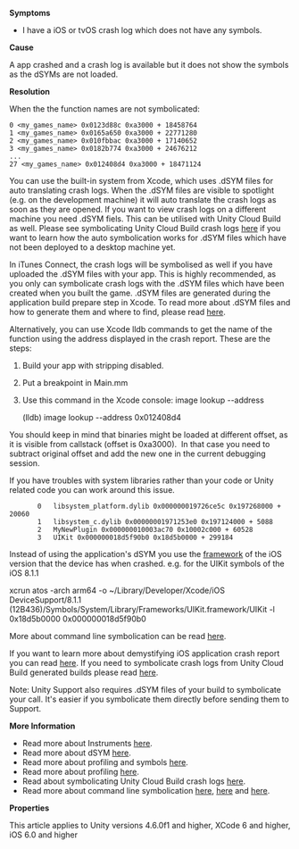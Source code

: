 
        

**Symptoms** 

*   I have a iOS or tvOS crash log which does not have any symbols. 

**Cause** 

A app crashed and a crash log is available but it does not show the symbols as the dSYMs are not loaded.

**Resolution**  

When the the function names are not symbolicated:

    0 <my_games_name> 0x0123d88c 0xa3000 + 18458764  
    1 <my_games_name> 0x0165a650 0xa3000 + 22771280  
    2 <my_games_name> 0x010fbbac 0xa3000 + 17140652  
    3 <my_games_name> 0x0182b774 0xa3000 + 24676212  
    ...  
    27 <my_games_name> 0x012408d4 0xa3000 + 18471124

You can use the built-in system from Xcode, which uses .dSYM files for auto translating crash logs. When the .dSYM files are visible to spotlight (e.g. on the development machine) it will auto translate the crash logs as soon as they are opened. If you want to view crash logs on a different machine you need .dSYM fiels. This can be utilised with Unity Cloud Build as well. Please see symbolicating Unity Cloud Build crash logs [here](/hc/en-us/articles/208593736) if you want to learn how the auto symbolication works for .dSYM files which have not been deployed to a desktop machine yet. 

In iTunes Connect, the crash logs will be symbolised as well if you have uploaded the .dSYM files with your app. This is highly recommended, as you only can symbolicate crash logs with the .dSYM files which have been created when you built the game. .dSYM files are generated during the application build prepare step in Xcode. To read more about .dSYM files and how to generate them and where to find, please read [here](/hc/en-us/articles/210141723). 

Alternatively, you can use Xcode lldb commands to get the name of the function using the address displayed in the crash report. These are the steps:

1.  Build your app with stripping disabled.
2.  Put a breakpoint in Main.mm
3.  Use this command in the Xcode console: image lookup --address

    (lldb) image lookup --address 0x012408d4

You should keep in mind that binaries might be loaded at different offset, as it is visible from callstack (offset is 0xa3000).  In that case you need to subtract original offset and add the new one in the current debugging session.

If you have troubles with system libraries rather than your code or Unity related code you can work around this issue.

           0   libsystem_platform.dylib 0x000000019726ce5c 0x197268000 + 20060
           1   libsystem_c.dylib 0x00000001971253e0 0x197124000 + 5088
           2   MyNewPlugin 0x000000010003ac70 0x10002c000 + 60528
           3   UIKit 0x000000018d5f90b0 0x18d5b0000 + 299184

Instead of using the application's dSYM you use the [framework](http://stackoverflow.com/questions/26079056/atos-does-not-symbolicate-system-frameworks-libraries-properly) of the iOS version that the device has when crashed. e.g. for the UIKit symbols of the iOS 8.1.1

xcrun atos -arch arm64 -o ~/Library/Developer/Xcode/iOS DeviceSupport/8.1.1 (12B436)/Symbols/System/Library/Frameworks/UIKit.framework/UIKit -l 0x18d5b0000 0x000000018d5f90b0

More about command line symbolication can be read [here](https://possiblemobile.com/2015/03/symbolicating-your-ios-crash-reports/).  

If you want to learn more about demystifying iOS application crash report you can read [here](http://www.raywenderlich.com/23704/demystifying-ios-application-crash-logs). If you need to symbolicate crash logs from Unity Cloud Build generated builds please read [here](/hc/en-us/articles/208593736). 

Note: Unity Support also requires .dSYM files of your build to symbolicate your call. It's easier if you symbolicate them directly before sending them to Support.

 **More Information** 

*   Read more about Instruments [here](https://developer.apple.com/library/tvos/documentation/DeveloperTools/Conceptual/InstrumentsUserGuide/).
*   Read more about dSYM [here](https://developer.apple.com/library/ios/documentation/DeveloperTools/Conceptual/InstrumentsUserGuide/LocatingSymbolsforYourData.html).
*   Read more about profiling and symbols [here](/hc/en-us/articles/210141723). 
*   Read more about profiling [here](http://blogs.unity3d.com/2016/02/01/profiling-with-instruments/). 
*   Read about symbolicating Unity Cloud Build crash logs [here](/hc/en-us/articles/208593736).
*   Read more about command line symbolication [here](http://stackoverflow.com/questions/26079056/atos-does-not-symbolicate-system-frameworks-libraries-properly), [here](https://possiblemobile.com/2015/03/symbolicating-your-ios-crash-reports/) and [here](https://www.raywenderlich.com/23704/demystifying-ios-application-crash-logs).  

**Properties** 

This article applies to Unity versions 4.6.0f1 and higher, XCode 6 and higher, iOS 6.0 and higher

      